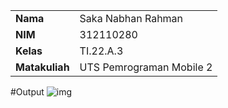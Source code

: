 |  | |
| ----------- | ----------- |
| <b> Nama     | Saka Nabhan Rahman        |
| <b> NIM     | 312110280       |
| <b> Kelas   | TI.22.A.3        |
| <b> Matakuliah   | UTS Pemrograman Mobile 2      |

#Output
![img](gambar2.jpg)
